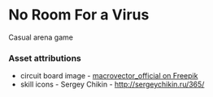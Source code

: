 ﻿# No Room For a Virus

Casual arena game

### Asset attributions

- circuit board image - <a href="https://www.freepik.com/free-vector/circuit-board-seamless-pattern_4546129.htm">macrovector_official on Freepik</a>
- skill icons - Sergey Chikin - http://sergeychikin.ru/365/